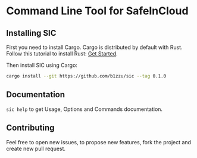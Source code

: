 # Command Line Tool for SafeInCloud

## Installing SIC

First you need to install Cargo. Cargo is distributed by default with Rust. Follow this tutorial to install
Rust: [Get Started](https://www.rust-lang.org/learn/get-started).

Then install SIC using Cargo:
```bash
cargo install --git https://github.com/b1zzu/sic --tag 0.1.0
```

## Documentation

`sic help` to get Usage, Options and Commands documentation.

## Contributing

Feel free to open new issues, to propose new features, fork the project and create new pull request.
